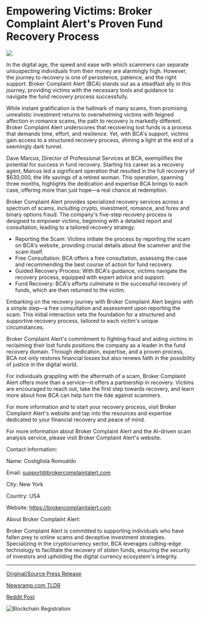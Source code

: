 # Empowering Victims: Broker Complaint Alert's Proven Fund Recovery Process

![](https://api.blockchainwire.io/uploads/NcryptbitTechnologies/editor_image/dc43600a-bcd9-43b2-80b6-f23b3fdd3181.jpg)

In the digital age, the speed and ease with which scammers can separate unsuspecting individuals from their money are alarmingly high. However, the journey to recovery is one of persistence, patience, and the right support. Broker Complaint Alert (BCA) stands out as a steadfast ally in this journey, providing victims with the necessary tools and guidance to navigate the fund recovery process successfully.

While instant gratification is the hallmark of many scams, from promising unrealistic investment returns to overwhelming victims with feigned affection in romance scams, the path to recovery is markedly different. Broker Complaint Alert underscores that recovering lost funds is a process that demands time, effort, and resilience. Yet, with BCA's support, victims gain access to a structured recovery process, shining a light at the end of a seemingly dark tunnel.

Dave Marcus, Director of Professional Services at BCA, exemplifies the potential for success in fund recovery. Starting his career as a recovery agent, Marcus led a significant operation that resulted in the full recovery of $630,000, the life savings of a retired woman. This operation, spanning three months, highlights the dedication and expertise BCA brings to each case, offering more than just hope—a real chance at redemption.

Broker Complaint Alert provides specialized recovery services across a spectrum of scams, including crypto, investment, romance, and forex and binary options fraud. The company's five-step recovery process is designed to empower victims, beginning with a detailed report and consultation, leading to a tailored recovery strategy.

* Reporting the Scam: Victims initiate the process by reporting the scam on BCA's website, providing crucial details about the scammer and the scam itself.
* Free Consultation: BCA offers a free consultation, assessing the case and recommending the best course of action for fund recovery.
* Guided Recovery Process: With BCA's guidance, victims navigate the recovery process, equipped with expert advice and support.
* Fund Recovery: BCA's efforts culminate in the successful recovery of funds, which are then returned to the victim.

Embarking on the recovery journey with Broker Complaint Alert begins with a simple step—a free consultation and assessment upon reporting the scam. This initial interaction sets the foundation for a structured and supportive recovery process, tailored to each victim's unique circumstances.

Broker Complaint Alert's commitment to fighting fraud and aiding victims in reclaiming their lost funds positions the company as a leader in the fund recovery domain. Through dedication, expertise, and a proven process, BCA not only restores financial losses but also renews faith in the possibility of justice in the digital world.

For individuals grappling with the aftermath of a scam, Broker Complaint Alert offers more than a service—it offers a partnership in recovery. Victims are encouraged to reach out, take the first step towards recovery, and learn more about how BCA can help turn the tide against scammers.

For more information and to start your recovery process, visit Broker Complaint Alert's website and tap into the resources and expertise dedicated to your financial recovery and peace of mind.

For more information about Broker Complaint Alert and the AI-driven scam analysis service, please visit Broker Complaint Alert's website.

Contact Information:

Name: Costigliola Romualdo

Email: support@brokercomplaintalert.com

City: New York

Country: USA

Website: https://brokercomplaintalert.com

About Broker Complaint Alert:

Broker Complaint Alert is committed to supporting individuals who have fallen prey to online scams and deceptive investment strategies. Specializing in the cryptocurrency sector, BCA leverages cutting-edge technology to facilitate the recovery of stolen funds, ensuring the security of investors and upholding the digital currency ecosystem's integrity. 

---

[Original/Source Press Release](https://blockchainwire.io/press-release/empowering-victims-broker-complaint-alerts-proven-fund-recovery-process)
                    

[Newsramp.com TLDR](None) 



[Reddit Post](https://www.reddit.com/r/Business_NewsRamp/comments/1b6rlsl/broker_complaint_alert_partnering_in_financial/) 



![Blockchain Registration](https://cdn.newsramp.app/blockchainwire/qrcode/243/4/kiteSSWD.webp)